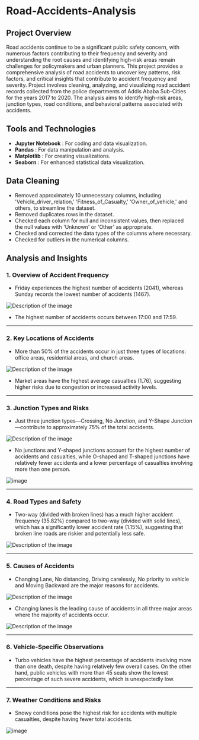 # Road-Accidents-Analysis

## Project Overview
Road accidents continue to be a significant public safety concern, with numerous factors contributing to their frequency and severity and understanding the root causes and identifying high-risk areas remain challenges for policymakers and urban planners.
This project provides a comprehensive analysis of road accidents to uncover key patterns, risk factors, and critical insights that contribute to accident frequency and severity. Project involves cleaning, analyzing, and visualizing road accident records collected from the police departments of Addis Ababa Sub-Cities for the years 2017 to 2020. The analysis aims to identify high-risk areas, junction types, road conditions, and behavioral patterns associated with accidents.

## Tools and Technologies
- __Jupyter Notebook__ : For coding and data visualization.
- __Pandas__ : For data manipulation and analysis.
- __Matplotlib__ : For creating visualizations.
- __Seaborn__ : For enhanced statistical data visualization.


## Data Cleaning
- Removed approximately 10 unnecessary columns, including 'Vehicle_driver_relation,' 'Fitness_of_Casualty,' 'Owner_of_vehicle,' and others, to streamline the dataset.
- Removed duplicates rows in the dataset.
- Checked each column for null and inconsistent values, then replaced the null values with 'Unknown' or 'Other' as appropriate.
- Checked and corrected the data types of the columns where necessary.
- Checked for outliers in the numerical columns.

## Analysis and Insights

### 1. Overview of Accident Frequency
- Friday experiences the highest number of accidents (2041), whereas Sunday records the lowest number of accidents (1467).


![Description of the image](acc_weekday.png)

- The highest number of accidents occurs between 17:00 and 17:59.

___
### 2. Key Locations of Accidents

- More than 50% of the accidents occur in just three types of locations: office areas, residential areas, and church areas.

![Description of the image](acc_areas.png)

- Market areas have the highest average casualties (1.76), suggesting higher risks due to congestion or increased activity levels.

___
### 3. Junction Types and Risks

- Just three junction types—Crossing, No Junction, and Y-Shape Junction—contribute to approximately 75% of the total accidents.

![Description of the image](acc_junction.png)

- No junctions and Y-shaped junctions account for the highest number of accidents and casualties, while O-shaped and T-shaped junctions have relatively fewer accidents and a lower percentage of casualties involving more than one person.

![image](https://github.com/user-attachments/assets/101747d4-c7ca-43f2-a80f-8f652f1de5cd)

___
### 4. Road Types and Safety

- Two-way (divided with broken lines) has a much higher accident frequency (35.82%) compared to two-way (divided with solid lines), which has a significantly lower accident rate (1.15%), suggesting that broken line roads are riskier and potentially less safe.

![Description of the image](acc_lanes.png)

___
### 5. Causes of Accidents

- Changing Lane, No distancing, Driving carelessly, No priority to vehicle and Moving Backward are the major reasons for accidents.

![Description of the image](acc_cause.png)

- Changing lanes is the leading cause of accidents in all three major areas where the majority of accidents occur.

![Description of the image](dis_areas.png)


___
### 6. Vehicle-Specific Observations

- Turbo vehicles have the highest percentage of accidents involving more than one death, despite having relatively few overall cases. On the other hand, public vehicles with more than 45 seats show the lowest percentage of such severe accidents, which is unexpectedly low.
  
___
### 7. Weather Conditions and Risks

- Snowy conditions pose the highest risk for accidents with multiple casualties, despite having fewer total accidents.

![image](https://github.com/user-attachments/assets/70babdc5-21b7-4cfc-b3de-1be0ff016e2f)

